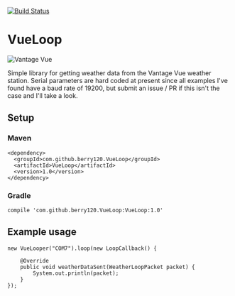 [![Build Status](https://travis-ci.org/berry120/VueLoop.svg?branch=master)](https://travis-ci.org/berry120/VueLoop)

VueLoop
=======

![Vantage Vue](https://d2j31icv6dlhz6.cloudfront.net/Q/faewPOTNuzMMOaxAJaCf/vanage-vue-complete-package.jpg)

Simple library for getting weather data from the Vantage Vue weather station. Serial parameters are hard coded at present since all examples I've found have a baud rate of 19200, but submit an issue / PR if this isn't the case and I'll take a look.

## Setup

### Maven
    <dependency>
      <groupId>com.github.berry120.VueLoop</groupId>
      <artifactId>VueLoop</artifactId>
      <version>1.0</version>
    </dependency>
    
### Gradle
    compile 'com.github.berry120.VueLoop:VueLoop:1.0'

## Example usage

    new VueLooper("COM7").loop(new LoopCallback() {
    
        @Override
        public void weatherDataSent(WeatherLoopPacket packet) {
            System.out.println(packet);
        }
    });
